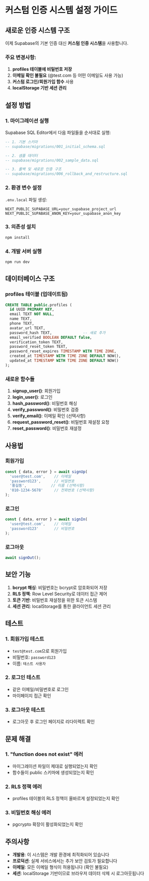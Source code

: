 # 커스텀 인증 시스템 설정 가이드

## 새로운 인증 시스템 구조

이제 Supabase의 기본 인증 대신 **커스텀 인증 시스템**을 사용합니다.

### 주요 변경사항:

1. **profiles 테이블에 비밀번호 저장**
2. **이메일 확인 불필요** (@test.com 등 어떤 이메일도 사용 가능)
3. **커스텀 로그인/회원가입 함수** 사용
4. **localStorage 기반 세션 관리**

## 설정 방법

### 1. 마이그레이션 실행

Supabase SQL Editor에서 다음 파일들을 순서대로 실행:

```sql
-- 1. 기본 스키마
-- supabase/migrations/001_initial_schema.sql

-- 2. 샘플 데이터
-- supabase/migrations/002_sample_data.sql

-- 3. 롤백 및 새로운 인증 구조
-- supabase/migrations/006_rollback_and_restructure.sql
```

### 2. 환경 변수 설정

`.env.local` 파일 생성:
```env
NEXT_PUBLIC_SUPABASE_URL=your_supabase_project_url
NEXT_PUBLIC_SUPABASE_ANON_KEY=your_supabase_anon_key
```

### 3. 의존성 설치

```bash
npm install
```

### 4. 개발 서버 실행

```bash
npm run dev
```

## 데이터베이스 구조

### profiles 테이블 (업데이트됨)
```sql
CREATE TABLE public.profiles (
  id UUID PRIMARY KEY,
  email TEXT NOT NULL,
  name TEXT,
  phone TEXT,
  avatar_url TEXT,
  password_hash TEXT,              -- 새로 추가
  email_verified BOOLEAN DEFAULT false,
  verification_token TEXT,
  password_reset_token TEXT,
  password_reset_expires TIMESTAMP WITH TIME ZONE,
  created_at TIMESTAMP WITH TIME ZONE DEFAULT NOW(),
  updated_at TIMESTAMP WITH TIME ZONE DEFAULT NOW()
);
```

### 새로운 함수들

1. **signup_user()**: 회원가입
2. **login_user()**: 로그인
3. **hash_password()**: 비밀번호 해싱
4. **verify_password()**: 비밀번호 검증
5. **verify_email()**: 이메일 확인 (선택사항)
6. **request_password_reset()**: 비밀번호 재설정 요청
7. **reset_password()**: 비밀번호 재설정

## 사용법

### 회원가입
```typescript
const { data, error } = await signUp(
  'user@test.com',    // 이메일
  'password123',      // 비밀번호
  '홍길동',           // 이름 (선택사항)
  '010-1234-5678'     // 전화번호 (선택사항)
);
```

### 로그인
```typescript
const { data, error } = await signIn(
  'user@test.com',    // 이메일
  'password123'       // 비밀번호
);
```

### 로그아웃
```typescript
await signOut();
```

## 보안 기능

1. **bcrypt 해싱**: 비밀번호는 bcrypt로 암호화되어 저장
2. **RLS 정책**: Row Level Security로 데이터 접근 제어
3. **토큰 기반**: 비밀번호 재설정을 위한 토큰 시스템
4. **세션 관리**: localStorage를 통한 클라이언트 세션 관리

## 테스트

### 1. 회원가입 테스트
- `test@test.com`으로 회원가입
- 비밀번호: `password123`
- 이름: `테스트 사용자`

### 2. 로그인 테스트
- 같은 이메일/비밀번호로 로그인
- 마이페이지 접근 확인

### 3. 로그아웃 테스트
- 로그아웃 후 로그인 페이지로 리다이렉트 확인

## 문제 해결

### 1. "function does not exist" 에러
- 마이그레이션 파일이 제대로 실행되었는지 확인
- 함수들이 public 스키마에 생성되었는지 확인

### 2. RLS 정책 에러
- profiles 테이블의 RLS 정책이 올바르게 설정되었는지 확인

### 3. 비밀번호 해싱 에러
- pgcrypto 확장이 활성화되었는지 확인

## 주의사항

- **개발용**: 이 시스템은 개발 환경에 최적화되어 있습니다
- **프로덕션**: 실제 서비스에서는 추가 보안 검토가 필요합니다
- **이메일**: 모든 이메일 형식이 허용됩니다 (확인 불필요)
- **세션**: localStorage 기반이므로 브라우저 데이터 삭제 시 로그아웃됩니다


